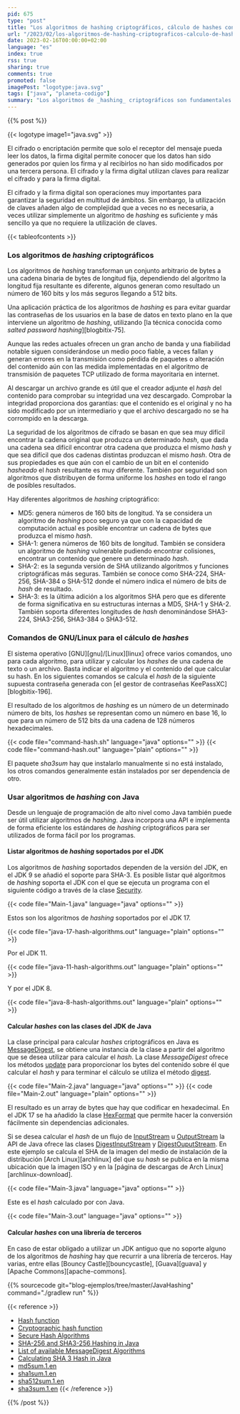 ```yaml
---
pid: 675
type: "post"
title: "Los algoritmos de hashing criptográficos, cálculo de hashes con comandos de GNU/Linux y Java"
url: "/2023/02/los-algoritmos-de-hashing-criptograficos-calculo-de-hashes-con-comandos-de-gnu-linux-y-java/"
date: 2023-02-16T00:00:00+02:00
language: "es"
index: true
rss: true
sharing: true
comments: true
promoted: false
imagePost: "logotype:java.svg"
tags: ["java", "planeta-codigo"]
summary: "Los algoritmos de _hashing_ criptográficos son fundamentales en la firma digital y criptografía, pero también tienen su utilidad por sí mismos para la comprobación de la integridad. Se basan en un algoritmo y funciones matemáticas que transforman un conjunto de bytes en un número binario de longitud fija que constituye el _hash_ digital del contenido. Hay varios algoritmos de _hashing_ criptográficos y en GNU/Linux varios comandos que permiten calcular y comprobar el _hash_ de un archivo. En los lenguajes de programación como en el caso de Java se ofrecen clases y métodos para la generación y cálculo de _hashes_ en los algoritmos soportados."
---
```


{{% post %}}

{{< logotype image1="java.svg" >}}

El cifrado o encriptación permite que solo el receptor del mensaje pueda leer los datos, la firma digital permite conocer que los datos han sido generados por quien los firma y al recibirlos no han sido modificados por una tercera persona. El cifrado y la firma digital utilizan claves para realizar el cifrado y para la firma digital.

El cifrado y la firma digital son operaciones muy importantes para garantizar la seguridad en multitud de ámbitos. Sin embargo, la utilización de claves añaden algo de complejidad que a veces no es necesaria, a veces utilizar simplemente un algoritmo de _hashing_ es suficiente y más sencillo ya que no requiere la utilización de claves.

{{< tableofcontents >}}

### Los algoritmos de _hashing_ criptográficos

Los algoritmos de _hashing_ transforman un conjunto arbitrario de bytes a una cadena binaria de bytes de longitud fija, dependiendo del algoritmo la longitud fija resultante es diferente, algunos generan como resultado un número de 160 bits y los más seguros llegando a 512 bits.

Una aplicación práctica de los algoritmos de _hashing_ es para evitar guardar las contraseñas de los usuarios en la base de datos en texto plano en la que interviene un algoritmo de _hashing_, utilizando [la técnica conocida como _salted password hashing_][blogbitix-75].

Aunque las redes actuales ofrecen un gran ancho de banda y una fiabilidad notable siguen considerándose un medio poco fiable, a veces fallan y generan errores en la transmisión como pérdida de paquetes o alteración del contenido aún con las medida implementadas en el algoritmo de transmisión de paquetes TCP utilizado de forma mayoritaria en internet.

Al descargar un archivo grande es útil que el creador adjunte el _hash_ del contenido para comprobar su integridad una vez descargado. Comprobar la integridad proporciona dos garantías: que el contenido es el original y no ha sido modificado por un intermediario y que el archivo descargado no se ha corrompido en la descarga.

La seguridad de los algoritmos de cifrado se basan en que sea muy difícil encontrar la cadena original que produzca un determinado _hash_, que dada una cadena sea difícil encontrar otra cadena que produzca el mismo _hash_ y que sea difícil que dos cadenas distintas produzcan el mismo _hash_. Otra de sus propiedades es que aún con el cambio de un bit en el contenido _hasheado_ el _hash_ resultante es muy diferente. También por seguridad son algoritmos que distribuyen de forma uniforme los _hashes_ en todo el rango de posibles resultados.

Hay diferentes algoritmos de _hashing_ criptográfico:

* MD5: genera números de 160 bits de longitud. Ya se considera un algoritmo de _hashing_ poco seguro ya que con la capacidad de computación actual es posible encontrar un cadena de bytes que produzca el mismo _hash_.
* SHA-1: genera números de 160 bits de longitud. También se considera un algoritmo de _hashing_ vulnerable pudiendo encontrar colisiones, encontrar un contenido que genere un determinado _hash_.
* SHA-2: es la segunda versión de SHA utilizando algoritmos y funciones criptográficas más seguras. También se conoce como SHA-224, SHA-256, SHA-384 o SHA-512 donde el número indica el número de bits de _hash_ de resultado.
* SHA-3: es la última adición a los algoritmos SHA pero que es diferente de forma significativa en su estructuras internas a MD5, SHA-1 y SHA-2. También soporta diferentes longitudes de _hash_ denominándose SHA3-224, SHA3-256, SHA3-384 o SHA3-512.

### Comandos de GNU/Linux para el cálculo de _hashes_

El sistema operativo [GNU][gnu]/[Linux][linux] ofrece varios comandos, uno para cada algoritmo, para utilizar y calcular los _hashes_ de una cadena de texto o un archivo. Basta indicar el algoritmo y el contenido del que calcular su hash. En los siguientes comandos se calcula el _hash_ de la siguiente supuesta contraseña generada con [el gestor de contraseñas KeePassXC][blogbitix-196].

El resultado de los algoritmos de _hashing_ es un número de un determinado número de bits, los _hashes_ se representan como un número en base 16, lo que para un número de 512 bits da una cadena de 128 números hexadecimales.

{{< code file="command-hash.sh" language="java" options="" >}}
{{< code file="command-hash.out" language="plain" options="" >}}

El paquete _sha3sum_ hay que instalarlo manualmente si no está instalado, los otros comandos generalmente están instalados por ser dependencia de otro.

### Usar algoritmos de _hashing_ con Java

Desde un lenguaje de programación de alto nivel como Java también puede ser útil utilizar algoritmos de _hashing_. Java incorpora una API e implementa de forma eficiente los estándares de _hashing_ criptográficos para ser utilizados de forma fácil por los programas.

#### Listar algoritmos de _hashing_ soportados por el JDK

Los algoritmos de _hashing_ soportados dependen de la versión del JDK, en el JDK 9 se añadió el soporte para SHA-3. Es posible listar qué algoritmos de _hashing_ soporta el JDK con el que se ejecuta un programa con el siguiente código a través de la clase [Security](javadoc17:java.base/java/security/Security.html).

{{< code file="Main-1.java" language="java" options="" >}}

Estos son los algoritmos de _hashing_ soportados por el JDK 17.

{{< code file="java-17-hash-algorithms.out" language="plain" options="" >}}

Por el JDK 11.

{{< code file="java-11-hash-algorithms.out" language="plain" options="" >}}

Y por el JDK 8.

{{< code file="java-8-hash-algorithms.out" language="plain" options="" >}}

#### Calcular _hashes_ con las clases del JDK de Java

La clase principal para calcular _hashes_ criptográficos en Java es [MessageDigest](javadoc17:java.base/java/security/MessageDigest.html), se obtiene una instancia de la clase a partir del algoritmo que se desea utilizar para calcular el _hash_. La clase _MessageDigest_ ofrece los métodos [update](javadoc17:java.base/java/security/MessageDigest.html#update(byte)) para proporcionar los bytes del contenido sobre él que calcular el _hash_ y para terminar el cálculo se utiliza el método [digest](javadoc17:java.base/java/security/MessageDigest.html#digest()).

{{< code file="Main-2.java" language="java" options="" >}}
{{< code file="Main-2.out" language="plain" options="" >}}

El resultado es un array de bytes que hay que codificar en hexadecimal. En el JDK 17 se ha añadido la clase [HexFormat](javadoc17:java.base/java/util/HexFormat.html) que permite hacer la conversión fácilmente sin dependencias adicionales.

Si se desea calcular el _hash_ de un flujo de [InputStream](javadoc17:java.base/java/io/InputStream.html) u [OutputStream](javadoc17:java.base/java/io/OutputStream.html) la API de Java ofrece las clases [DigestInputStream](javadoc17:java.base/java/security/DigestInputStream.html) y [DigestOuputStream](javadoc17:java.base/java/security/DigestOutputStream.html). En este ejemplo se calcula el SHA de la imagen del medio de instalación de la distribución [Arch Linux][archlinux] del que su _hash_ se publica en la misma ubicación que la imagen ISO y en la [página de descargas de Arch Linux][archlinux-download].

{{< code file="Main-3.java" language="java" options="" >}}

Este es el _hash_ calculado por con Java.

{{< code file="Main-3.out" language="java" options="" >}}

#### Calcular _hashes_ con una librería de terceros

En caso de estar obligado a utilizar un JDK antiguo que no soporte alguno de los algoritmos de _hashing_ hay que recurrir a una librería de terceros. Hay varias, entre ellas [Bouncy Castle][bouncycastle], [Guava][guava] y [Apache Commons][apache-commons].

{{% sourcecode git="blog-ejemplos/tree/master/JavaHashing" command="./gradlew run" %}}

{{< reference >}}
* [Hash function](https://en.wikipedia.org/wiki/Hash_function)
* [Cryptographic hash function](https://en.wikipedia.org/wiki/Cryptographic_hash_function)
* [Secure Hash Algorithms](https://en.wikipedia.org/wiki/Secure_Hash_Algorithms)
* [SHA-256 and SHA3-256 Hashing in Java](https://www.baeldung.com/sha-256-hashing-java)
* [List of available MessageDigest Algorithms](https://mkyong.com/java/java-list-of-available-messagedigest-algorithms/)
* [Calculating SHA 3 Hash in Java](https://stackoverflow.com/questions/30109958/calculating-sha-3-hash-in-java)
* [md5sum.1.en](https://man.archlinux.org/man/md5sum.1.en)
* [sha1sum.1.en](https://man.archlinux.org/man/sha1sum.1.en)
* [sha512sum.1.en](https://man.archlinux.org/man/sha512sum.1.en)
* [sha3sum.1.en](https://man.archlinux.org/man/sha3sum.1.en)
{{< /reference >}}

{{% /post %}}